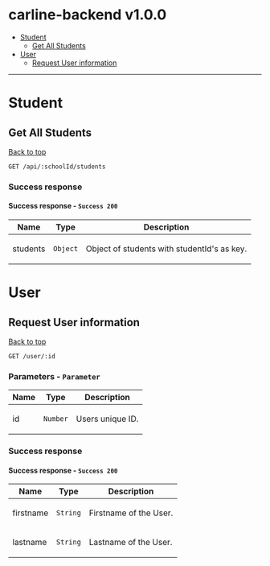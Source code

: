 <a name="top"></a>
# carline-backend v1.0.0



 - [Student](#Student)
   - [Get All Students](#Get-All-Students)
 - [User](#User)
   - [Request User information](#Request-User-information)

___


# <a name='Student'></a> Student

## <a name='Get-All-Students'></a> Get All Students
[Back to top](#top)

```
GET /api/:schoolId/students
```

### Success response

#### Success response - `Success 200`

| Name     | Type       | Description                           |
|----------|------------|---------------------------------------|
| students | `Object` | <p>Object of students with studentId's as key.</p> |

# <a name='User'></a> User

## <a name='Request-User-information'></a> Request User information
[Back to top](#top)

```
GET /user/:id
```

### Parameters - `Parameter`

| Name     | Type       | Description                           |
|----------|------------|---------------------------------------|
| id | `Number` | <p>Users unique ID.</p> |

### Success response

#### Success response - `Success 200`

| Name     | Type       | Description                           |
|----------|------------|---------------------------------------|
| firstname | `String` | <p>Firstname of the User.</p> |
| lastname | `String` | <p>Lastname of the User.</p> |
